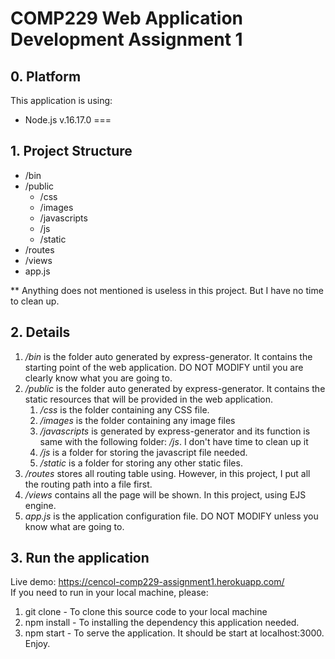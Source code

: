 # COMP229 Web Application Development Assignment 1

## 0. Platform
This application is using:
* Node.js v.16.17.0
===
## 1. Project Structure
* /bin
* /public
    * /css
    * /images
    * /javascripts
    * /js
    * /static
* /routes
* /views
* app.js

** Anything does not mentioned is useless in this project. But I have no time to clean up.

## 2. Details
1. */bin* is the folder auto generated by express-generator. It contains the starting point of the web application. DO NOT MODIFY until you are clearly know what you are going to.
2. */public* is the folder auto generated by express-generator. It contains the static resources that will be provided in the web application. 
    1. */css* is the folder containing any CSS file.
    2. */images* is the folder containing any image files 
    3. */javascripts* is generated by express-generator and its function is same with the following folder: */js*. I don't have time to clean up it
    4. */js* is a folder for storing the javascript file needed.
    5. */static* is a folder for storing any other static files.
3. */routes* stores all routing table using. However, in this project, I put all the routing path into a file first.
4. */views* contains all the page will be shown. In this project, using EJS engine.
5. *app.js* is the application configuration file. DO NOT MODIFY unless you know what are going to.

## 3. Run the application
Live demo: https://cencol-comp229-assignment1.herokuapp.com/    
If you need to run in your local machine, please:
1. git clone - To clone this source code to your local machine
2. npm install - To installing the dependency this application needed.
3. npm start - To serve the application. It should be start at localhost:3000. Enjoy.